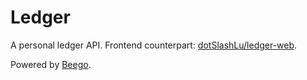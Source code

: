 # Ledger

A personal ledger API. Frontend counterpart: [dotSlashLu/ledger-web](https://github.com/dotSlashLu/ledger-web).

Powered by [Beego](https://github.com/astaxie/beego).